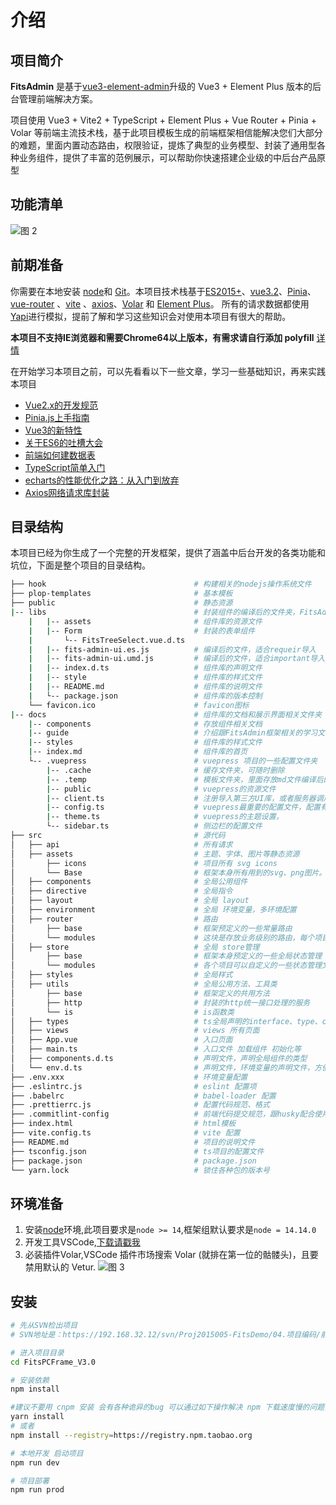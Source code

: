# 介绍

## 项目简介
**FitsAdmin** 是基于[vue3-element-admin](https://gitee.com/youlaiorg/vue3-element-admin)升级的 Vue3 + Element Plus 版本的后台管理前端解决方案。

项目使用 Vue3 + Vite2 + TypeScript + Element Plus + Vue Router + Pinia + Volar 等前端主流技术栈，基于此项目模板生成的前端框架相信能解决您们大部分的难题，里面内置动态路由，权限验证，提炼了典型的业务模型、封装了通用型各种业务组件，提供了丰富的范例展示，可以帮助你快速搭建企业级的中后台产品原型


## 功能清单

![图 2](/images/20220810044534.png)  



## 前期准备


你需要在本地安装 [node](https://nodejs.org/en/)和 [Git](https://git-scm.com/)。本项目技术栈基于[ES2015+](https://es6.ruanyifeng.com/)、[vue3.2](https://cn.vuejs.org/)、[Pinia](https://pinia.vuejs.org/)、[vue-router](https://router.vuejs.org/zh/) 、[vite](https://vitejs.cn/) 、[axios](https://github.com/axios/axios)、[Volar](https://github.com/johnsoncodehk/volar) 和 [Element Plus](https://element-plus.org/zh-CN/#/zh-CN)。 所有的请求数据都使用[Yapi](http://192.168.32.108:8012/#/tools/yapi/)进行模拟，提前了解和学习这些知识会对使用本项目有很大的帮助。

**本项目不支持IE浏览器和需要Chrome64以上版本，有需求请自行添加 polyfill** [详情](https://github.com/PanJiaChen/vue-element-admin/wiki#babel-polyfill)

在开始学习本项目之前，可以先看看以下一些文章，学习一些基础知识，再来实践本项目

* [Vue2.x的开发规范](http://192.168.32.108:8012/#/knowledge/docs/vue2)
* [Pinia.js上手指南](http://192.168.32.108:8012/#/knowledge/docs/piniajs)
* [Vue3的新特性](http://192.168.32.108:8012/#/knowledge/docs/vue3)
* [关于ES6的吐槽大会](http://192.168.32.108:8012/#/knowledge/docs/es6)
* [前端如何建数据表](http://192.168.32.108:8012/#/knowledge/docs/newClass)
* [TypeScript简单入门](http://192.168.32.108:8012/#/knowledge/docs/ts)
* [echarts的性能优化之路：从入门到放弃](http://192.168.32.108:8012/#/hybirdapp/ionic5/docs/echarts)
* [Axios网络请求库封装](http://192.168.32.108:8012/#/hybirdapp/ionic5/docs/http)

## 目录结构

本项目已经为你生成了一个完整的开发框架，提供了涵盖中后台开发的各类功能和坑位，下面是整个项目的目录结构。

```sh
├── hook                                 # 构建相关的nodejs操作系统文件
├── plop-templates                       # 基本模板
├── public                               # 静态资源
|-- libs                                 # 封装组件的编译后的文件夹，FitsAdminUI组件库
    |   |-- assets                       # 组件库的资源文件
    |   |-- Form                         # 封装的表单组件
    |       └-- FitsTreeSelect.vue.d.ts
    |   |-- fits-admin-ui.es.js          # 编译后的文件，适合requeir导入
    |   |-- fits-admin-ui.umd.js         # 编译后的文件，适合important导入
    |   |-- index.d.ts                   # 组件库的声明文件
    |   |-- style                        # 组件库的样式文件
    |   |-- README.md                    # 组件库的说明文件
    |   └-- package.json                 # 组件库的版本控制
    └── favicon.ico                      # favicon图标
|-- docs                                 # 组件库的文档和展示界面相关文件夹
    |-- components                       # 存放组件相关文档
    |-- guide                            # 介绍跟FitsAdmin框架相关的学习文档
    |-- styles                           # 组件库的样式文件
    |-- index.md                         # 组件库的首页
    └-- .vuepress                        # vuepress 项目的一些配置文件夹
        |-- .cache                       # 缓存文件夹，可随时删除
        |-- .temp                        # 模板文件夹，里面存放md文件编译后的HTML文件，可随时删除
        |-- public                       # vuepress的资源文件
        |-- client.ts                    # 注册导入第三方UI库，或者服务器调用的文件
        |-- config.ts                    # vuepress最重要的配置文件，配置有头部、侧边栏、vite的配置项，自动导入功能，代码展示等
        |-- theme.ts                     # vuepress的主题设置，
        └-- sidebar.ts                   # 侧边栏的配置文件 
├── src                                  # 源代码
│   ├── api                              # 所有请求
│   ├── assets                           # 主题、字体、图片等静态资源
│       ├── icons                        # 项目所有 svg icons
│       └── Base                         # 框架本身所有用到的svg、png图片。
│   ├── components                       # 全局公用组件
│   ├── directive                        # 全局指令
│   ├── layout                           # 全局 layout
│   ├── environment                      # 全局 环境变量，多环境配置
│   ├── router                           # 路由
│       ├── base                         # 框架预定义的一些常量路由
│       └── modules                      # 这块是存放业务级别的路由，每个项目的业务路由不一样
│   ├── store                            # 全局 store管理
│       ├── base                         # 框架本身预定义的一些全局状态管理
│       └── modules                      # 各个项目可以自定义的一些状态管理文件
│   ├── styles                           # 全局样式
│   ├── utils                            # 全局公用方法、工具类
│       ├── base                         # 框架定义的共用方法
│       ├── http                         # 封装的http统一接口处理的服务
│       └── is                           # is函数类
│   ├── types                            # ts全局声明的interface、type、class的类型
│   ├── views                            # views 所有页面
│   ├── App.vue                          # 入口页面
│   ├── main.ts                          # 入口文件 加载组件 初始化等
│   ├── components.d.ts                  # 声明文件，声明全局组件的类型
│   └── env.d.ts                         # 声明文件，环境变量的声明文件，方便vs做ts类型检查、提示
├── .env.xxx                             # 环境变量配置
├── .eslintrc.js                         # eslint 配置项
├── .babelrc                             # babel-loader 配置
├── .prettierrc.js                       # 配置代码规范、格式
├── .commitlint-config                   # 前端代码提交规范，跟husky配合使用，只适用git
├── index.html                           # html模板
├── vite.config.ts                       # vite 配置
├── README.md                            # 项目的说明文件
├── tsconfig.json                        # ts项目的配置文件
├── package.json                         # package.json
└── yarn.lock                            # 锁住各种包的版本号
```

## 环境准备
1. 安装[node](http://nodejs.cn/download/)环境,此项目要求是`node >= 14`,框架组默认要求是`node = 14.14.0`
2. 开发工具VSCode,[下载请戳我](https://code.visualstudio.com/Download)
3. 必装插件Volar,VSCode 插件市场搜索 Volar (就排在第一位的骷髅头)，且要禁用默认的 Vetur.
![图 3](/images/20220810082733.png)  

## 安装
```sh
# 先从SVN检出项目
# SVN地址是：https://192.168.32.12/svn/Proj2015005-FitsDemo/04.项目编码/前端框架/PC/FitsPCFrame_V3.0

# 进入项目目录
cd FitsPCFrame_V3.0

# 安装依赖
npm install

#建议不要用 cnpm 安装 会有各种诡异的bug 可以通过如下操作解决 npm 下载速度慢的问题, 也可以通过VPN科学上网的方式解决npm带来的问题
yarn install
# 或者
npm install --registry=https://registry.npm.taobao.org

# 本地开发 启动项目
npm run dev

# 项目部署
npm run prod
```